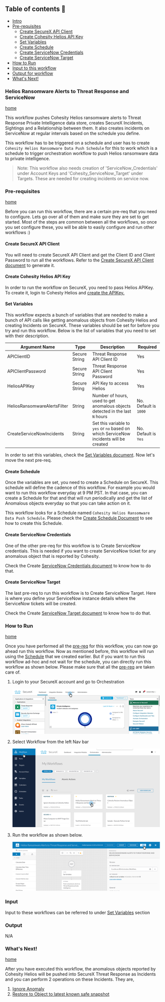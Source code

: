 ## Table of contents :scroll:

 - [Intro](#intro)
 - [Pre-requisites](#pre-req)
    * [Create SecureX API Client](#securex-client)
    * [Create Cohesity Helios API Key](#helios-client)
    * [Set Variables](#set-variables)
    * [Create Schedule](#create-schedule)
    * [Create ServiceNow Credentials](#create-snow-cred)
    * [Create ServiceNow Target](#create-snow-target)
 - [How to Run](#run)
 - [Input to this workflow](#input)
 - [Output for workflow](#output)
 - [What's Next!](#next)

### <a name="intro"></a> Helios Ransomware Alerts to Threat Response and ServiceNow 
[home](../../README.md)

This workflow pushes Cohesity Helios ransomware alerts to Threat Response Private Intelligence data store, creates SecureX Incidents, Sightings and a Relationship between them. It also creates incidents on ServiceNow at regular intervals based on the schedule you define. 

This workflow has to be triggered on a schedule and user has to create `Cohesity Helios Ransomware Data Push Schedule` for this to work which is a schedule to trigger orchestration workflow to push Helios ransomware data to private intelligence.

> Note: This workflow also needs creation of 'ServiceNow_Credentials' under Account Keys and 'Cohesity_ServiceNow_Target' under Targets. These are needed for creating incidents on service now.

### <a name="pre-req"></a> Pre-requisites
[home](../../README.md)

Before you can run this workflow, there are a certain pre-req that you need to configure. Lets go over all of them and make sure they are set to get started. Most of the steps are common between all the workflows, so once you set configure these, you will be able to easily configure and run other workflows :)

#### <a name="securex-client"></a> Create SecureX API Client

You will need to create SecureX API Client and get the Client ID and Client Password to run all the workflows. Refer to the [Create SecureX API Client document](../misc/CreateSecureXAPIClient.md) to generate it. 

#### <a name="helios-client"></a> Create Cohesity Helios API Key

In order to run the workflow on SecureX, you need to pass Helios APIKey. To create it, login to Cohesty Helios and [create the APIKey.](https://developer.cohesity.com/docs/helios-getting-started)

#### <a name="set-variables"></a> Set Variables

This workflow expects a bunch of variables that are needed to make a bunch of API calls like getting anomalous objects from Cohesity Helios and creating Incidents on SecureX. These variables should be set for before you try and run this workflow. Below is the list of variables that you need to set with their description.  

| **Argument Name** | **Type** | **Description** | **Required** |
| --- | --- |--- | --- |
| APIClientID | Secure String | Threat Response API Client ID | Yes | 
| APIClientPassword | Secure String | Threat Response API Client Password | Yes | 
| HeliosAPIKey | Secure String | API Key to access Helios | Yes | 
| HeliosRansomwareAlertsFilter  | String | Number of hours, used to get anomalous objects detected in the last `N` hours| No. Default is `1000` | 
| CreateServiceNowIncidents | String | Set this variable to `yes` or `no` based on which ServiceNow incidents will be created | No. Default is `Yes` | 

In order to set this variables, check the [Set Variables document](../misc/SetVariables.md). Now let's move the next pre-req.

#### <a name="create-schedule"></a> Create Schedule

Once the variables are set, you need to create a Schedule on SecureX. This schedule will define the cadence of this workflow. For example you would want to run this workflow everyday at 9 PM PST. In that case, you can create a Schedule for that and that will run periodically and get the list of Anomalous objects everyday so that you can take action on it. 

This workflow looks for a Schedule named `Cohesity Helios Ransomware Data Push Schedule`. Please check the [Create Schedule Document](../misc/CreateSchedule.md) to see how to create this Schedule. 

#### <a name="create-snow-cred"></a> Create ServiceNow Credentials

One of the other pre-req for this workflow is to Create ServiceNow credentials. This is needed if you want to create ServiceNow ticket for any anomalous object that is reported by Cohesity. 

Check the Create [ServiceNow Credentials document](../misc/CreateServiceNowCredentials.md) to know how to do that. 

#### <a name="create-snow-target"></a> Create ServiceNow Target

The last pre-req to run this workflow is to Create ServiceNow Target. Here is where you define your ServiceNow instance details where the ServiceNow tickets will be created. 

Check the Create [ServiceNow Target document](../misc/CreateServiceNowTarget.md) to know how to do that. 

### <a name="run"></a> How to Run
[home](../../README.md)

Once you have performed all the [pre-req](#pre-req) for this workflow, you can now go ahead run this workflow. Now as mentioned before, this workflow will run using the [Schedule](#create-schedule) that we created earlier. But if you want to run this workflow ad-hoc and not wait for the schedule, you can directly run this workflow as shown below. Please make sure that all the [pre-req](#pre-req) are taken care of. 

1. Login to your SecureX account and go to Orchestration

    ![Go to Orchestration](../assets/orchestration.png)

2. Select Workflow from the left Nav bar

     ![Select Workflow](../assets/runWorkflow01.png)

3. Run the workflow as shown below. 

    ![Run Workflow](../assets/runWorkflow02.png)

###  <a name="input"></a> Input

Input to these workflows can be referred to under [Set Variables](#set-variables) section

###  <a name="output"></a> Output

N/A

### <a name="next"></a> What's Next!
[home](../../README.md)

After you have executed this workflow, the anomalous objects reported by Cohesity Helios will be pushed into SecureX Threat Response as Incidents and you can perform 2 operations on these Incidents. They are,

1. [Ignore Anomaly](./IgnoreAnomalyOnCohesity.md)
2. [Restore to Object to latest known safe snapshot](./CohesityRestoreAnomalousObject.md)
